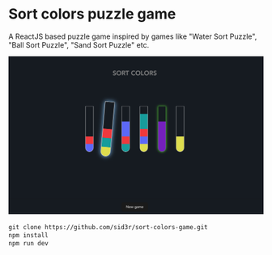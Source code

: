 # Sort colors puzzle game

A ReactJS based puzzle game inspired by games like "Water Sort Puzzle", "Ball Sort Puzzle", "Sand Sort Puzzle" etc.

![color-sort-puzzle-previex](public/preview.png)

```
git clone https://github.com/sid3r/sort-colors-game.git
npm install
npm run dev
```
